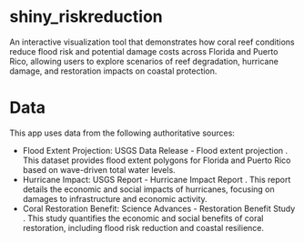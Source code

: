 # shiny_riskreduction
An interactive visualization tool that demonstrates how coral reef conditions reduce flood risk and potential damage costs across Florida and Puerto Rico, allowing users to explore scenarios of reef degradation, hurricane damage, and restoration impacts on coastal protection.

# Data 
This app uses data from the following authoritative sources:

-  Flood Extent Projection: USGS Data Release - Flood extent projection . This dataset provides flood extent polygons for Florida and Puerto Rico based on wave-driven total water levels.
-  Hurricane Impact: USGS Report - Hurricane Impact Report . This report details the economic and social impacts of hurricanes, focusing on damages to infrastructure and economic activity.
-  Coral Restoration Benefit: Science Advances - Restoration Benefit Study . This study quantifies the economic and social benefits of coral restoration, including flood risk reduction and coastal resilience.

